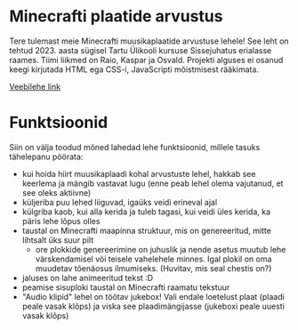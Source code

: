 # Minecrafti plaatide arvustus
Tere tulemast meie Minecrafti muusikaplaatide arvustuse lehele!
See leht on tehtud 2023. aasta sügisel Tartu Ülikooli kursuse Sissejuhatus erialasse raames.
Tiimi liikmed on Raio, Kaspar ja Osvald.
Projekti alguses ei osanud keegi kirjutada HTML ega CSS-i, JavaScripti mõistmisest rääkimata.

[Veebilehe link](https://kodu.ut.ee/~raiomitt/Veebileht/index.html)

# Funktsioonid
Siin on välja toodud mõned lahedad lehe funktsioonid, millele tasuks tähelepanu pöörata:
- kui hoida hiirt muusikaplaadi kohal arvustuste lehel, hakkab see keerlema ja mängib vastavat lugu (enne peab lehel olema vajutanud, et see oleks aktiivne)
- küljeriba puu lehed liiguvad, igaüks veidi erineval ajal
- külgriba kaob, kui alla kerida ja tuleb tagasi, kui veidi üles kerida, ka päris lehe lõpus olles
- taustal on Minecrafti maapinna struktuur, mis on genereeritud, mitte lihtsalt üks suur pilt
  - ore plokkide genereerimine on juhuslik ja nende asetus muutub lehe värskendamisel või teisele vahelehele minnes. Igal plokil on oma muudetav tõenäosus ilmumiseks. (Huvitav, mis seal chestis on?)
- jaluses on lahe animeeritud tekst :D
- peamise sisuploki taustal on Minecrafti raamatu tekstuur
- "Audio klipid" lehel on töötav jukebox! Vali endale loetelust plaat (plaadi peale vasak klõps) ja viska see plaadimängijasse (jukeboxi peale uuesti vasak klõps)
